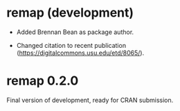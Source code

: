 # remap (development)

* Added Brennan Bean as package author.

* Changed citation to recent publication (https://digitalcommons.usu.edu/etd/8065/).

# remap 0.2.0
Final version of development, ready for CRAN submission.

